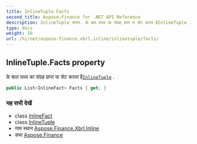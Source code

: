 ```yaml
---
title: InlineTuple.Facts
second_title: Aspose.Finance for .NET API Reference
description: InlineTuple संपत्त. के बल तथ्य क संग्रह प्रप्त य सेट करत हैInlineTuple .
type: docs
weight: 10
url: /hi/net/aspose.finance.xbrl.inline/inlinetuple/facts/
---
```

## InlineTuple.Facts property

के बाल तथ्य का संग्रह प्राप्त या सेट करता है[`InlineTuple`](../) .

```csharp
public List<InlineFact> Facts { get; }
```

### यह सभी देखें

* class [InlineFact](../../inlinefact/)
* class [InlineTuple](../)
* नाम स्थान [Aspose.Finance.Xbrl.Inline](../../inlinetuple/)
* सभा [Aspose.Finance](../../../)


